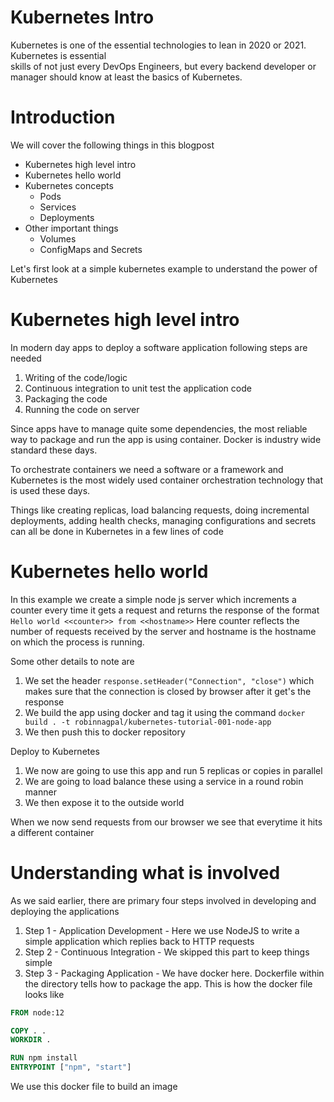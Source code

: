 # Kubernetes Intro
Kubernetes is one of the essential technologies to lean in 2020 or 2021. Kubernetes is essential   
skills of not just every DevOps Engineers, but every backend developer or manager 
should know at least the basics of Kubernetes.

# Introduction
We will cover the following things in this blogpost
* Kubernetes high level intro
* Kubernetes hello world
* Kubernetes concepts
    * Pods
    * Services
    * Deployments
* Other important things
    * Volumes
    * ConfigMaps and Secrets


Let's first look at a simple kubernetes example to understand the power of Kubernetes

# Kubernetes high level intro
In modern day apps to deploy a software application following steps are needed
1) Writing of the code/logic
2) Continuous integration to unit test the application code
3) Packaging the code
4) Running the code on server

Since apps have to manage quite some dependencies, the most reliable way to package and run the app 
is using container. Docker is industry wide standard these days.

To orchestrate containers we need a software or a framework and Kubernetes is the most widely used
container orchestration technology that is used these days.

Things like creating replicas, load balancing requests, doing incremental deployments, adding health checks,
managing configurations and secrets can all be done in Kubernetes in a few lines of code

# Kubernetes hello world
In this example we create a simple node js server which increments a counter 
every time it gets a request and returns the response of the format `Hello world <<counter>> from <<hostname>>`
Here counter reflects the number of requests received by the server and hostname is the hostname on which
the process is running. 

Some other details to note are
1. We set the header `response.setHeader("Connection", "close")` which makes sure that the connection 
is closed by browser after it get's the response
2. We build the app using docker and tag it using the command `docker build . -t robinnagpal/kubernetes-tutorial-001-node-app`
3. We then push this to docker repository

Deploy to Kubernetes
1. We now are going to use this app and run 5 replicas or copies in parallel
2. We are going to load balance these using a service in a round robin manner
3. We then expose it to the outside world

When we now send requests from our browser we see that everytime it hits a different container

# Understanding what is involved
As we said earlier, there are primary four steps involved in developing and deploying the applications
1) Step 1 - Application Development - Here we use NodeJS to write a simple application which replies back to HTTP requests
2) Step 2 - Continuous Integration - We skipped this part to keep things simple
3) Step 3 - Packaging Application - We have docker here. Dockerfile within the directory tells how to package the app.
This is how the docker file looks like

```dockerfile
FROM node:12

COPY . .
WORKDIR .

RUN npm install
ENTRYPOINT ["npm", "start"]
``` 

We use this docker file to build an image 

